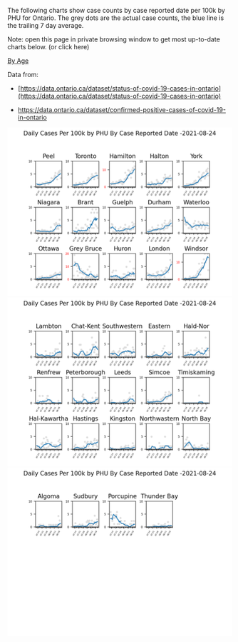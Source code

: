 The following charts show case counts by case reported date per 100k by PHU for Ontario.  The grey dots are the actual case counts, the blue line is the trailing 7 day average.

Note: open this page in private browsing window to get most up-to-date charts below. (or click here)

[By Age](/byAge.md)

Data from:

* [https://data.ontario.ca/dataset/status-of-covid-19-cases-in-ontario](https://data.ontario.ca/dataset/status-of-covid-19-cases-in-ontario) 

* [https://data.ontario.ca/dataset/confirmed-positive-cases-of-covid-19-in-ontario ](https://data.ontario.ca/dataset/confirmed-positive-cases-of-covid-19-in-ontario) 



![Image1](/PHU/Ontario_Chart1.png)
![Image2](/PHU/Ontario_Chart2.png)
![Image3](/PHU/Ontario_Chart3.png)

